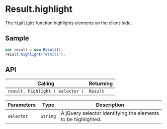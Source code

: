 # Result.highlight

The `highlight` function highlights elements on the client-side.

## Sample

```javascript
var result = new Result();
result.highlight("#text1");
```

## API

| Calling | Returning |
|---|---|
| `result. highlight ( selector )` | `Result` |

| Parameters | Type | Description |
|---|---|---|
| `selector` | `String` | A jQuery selector identifying the elements to be highlighted. |
